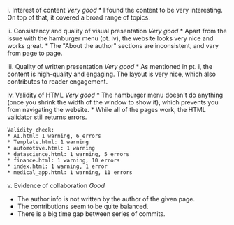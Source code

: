 i. Interest of content
	*Very good*
	* I found the content to be very interesting. On top of that, it covered a broad range of topics.


ii. Consistency and quality of visual presentation
	*Very good*
	* Apart from the issue with the hamburger menu (pt. iv), the website looks very nice and works great.
	* The "About the author" sections are inconsistent, and vary from page to page.


iii. Quality of written presentation
	*Very good*
	* As mentioned in pt. i, the content is high-quality and engaging. The layout is very nice, which also contributes to reader engagement.


iv. Validity of HTML
	*Very good*
	* The hamburger menu doesn't do anything (once you shrink the width of the window to show it), which prevents you from navigating the website.
	* While all of the pages work, the HTML validator still returns errors.

	Validity check:
	* AI.html: 1 warning, 6 errors
	* Template.html: 1 warning
	* automotive.html: 1 warning
	* datascience.html: 1 warning, 5 errors
	* finance.html: 1 warning, 10 errors
	* index.html: 1 warning, 1 error
	* medical_app.html: 1 warning, 11 errors


v. Evidence of collaboration
*Good*
* The author info is not written by the author of the given page.
* The contributions seem to be quite balanced.
* There is a big time gap between series of commits.
